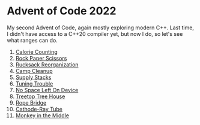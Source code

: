 # Advent of Code 2022

My second Advent of Code, again mostly exploring modern C++. Last time,
I didn't have access to a C++20 compiler yet, but now I do, so let's
see what ranges can do.

1. [Calorie Counting](https://adventofcode.com/2022/day/1)
2. [Rock Paper Scissors](https://adventofcode.com/2022/day/2)
3. [Rucksack Reorganization](https://adventofcode.com/2022/day/3)
4. [Camp Cleanup](https://adventofcode.com/2022/day/4)
5. [Supply Stacks](https://adventofcode.com/2022/day/5)
6. [Tuning Trouble](https://adventofcode.com/2022/day/6)
7. [No Space Left On Device](https://adventofcode.com/2022/day/7)
8. [Treetop Tree House](https://adventofcode.com/2022/day/8)
9. [Rope Bridge](https://adventofcode.com/2022/day/9)
10. [Cathode-Ray Tube](https://adventofcode.com/2022/day/10)
11. [Monkey in the Middle](https://adventofcode.com/2022/day/11)
